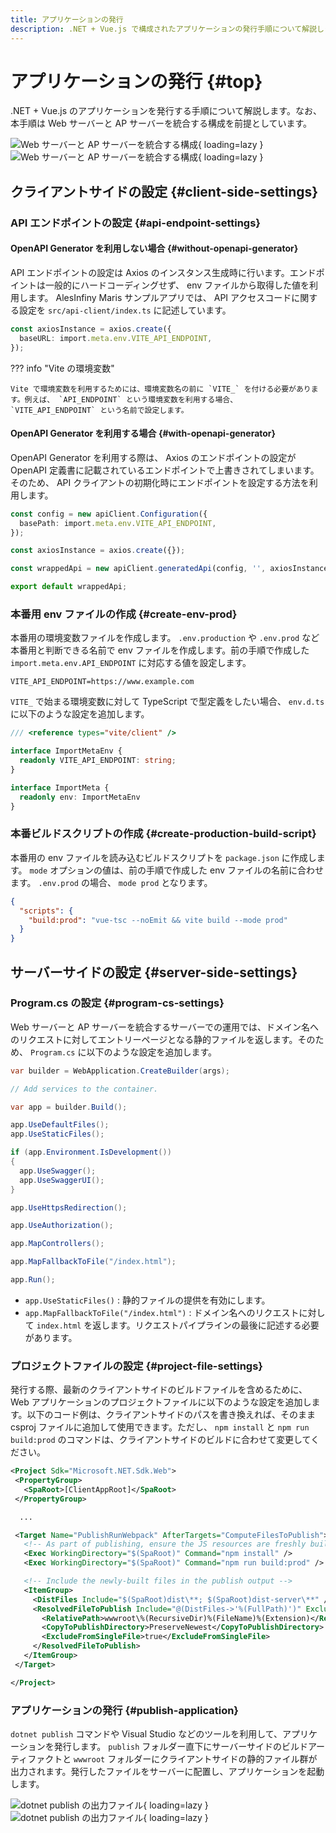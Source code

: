 ```yaml
---
title: アプリケーションの発行
description: .NET + Vue.js で構成されたアプリケーションの発行手順について解説します。
---
```


# アプリケーションの発行 {#top}

.NET + Vue.js のアプリケーションを発行する手順について解説します。なお、本手順は Web サーバーと AP サーバーを統合する構成を前提としています。

![Web サーバーと AP サーバーを統合する構成](../../../images/guidebooks/how-to-develop/publication/integrated-server-constructure-light.png#only-light){ loading=lazy }
![Web サーバーと AP サーバーを統合する構成](../../../images/guidebooks/how-to-develop/publication/integrated-server-constructure-dark.png#only-dark){ loading=lazy }

## クライアントサイドの設定 {#client-side-settings}

### API エンドポイントの設定 {#api-endpoint-settings}

#### OpenAPI Generator を利用しない場合 {#without-openapi-generator}

API エンドポイントの設定は Axios のインスタンス生成時に行います。エンドポイントは一般的にハードコーディングせず、 env ファイルから取得した値を利用します。 AlesInfiny Maris サンプルアプリでは、 API アクセスコードに関する設定を `src/api-client/index.ts` に記述しています。

```typescript title="src/api-client/index.ts"
const axiosInstance = axios.create({
  baseURL: import.meta.env.VITE_API_ENDPOINT,
});
```

??? info "Vite の環境変数"

    Vite で環境変数を利用するためには、環境変数名の前に `VITE_` を付ける必要があります。例えば、 `API_ENDPOINT` という環境変数を利用する場合、 `VITE_API_ENDPOINT` という名前で設定します。

#### OpenAPI Generator を利用する場合 {#with-openapi-generator}

OpenAPI Generator を利用する際は、 Axios のエンドポイントの設定が OpenAPI 定義書に記載されているエンドポイントで上書きされてしまいます。そのため、 API クライアントの初期化時にエンドポイントを設定する方法を利用します。

```typescript title="src/api-client/index.ts"
const config = new apiClient.Configuration({
  basePath: import.meta.env.VITE_API_ENDPOINT,
});

const axiosInstance = axios.create({});

const wrappedApi = new apiClient.generatedApi(config, '', axiosInstance);

export default wrappedApi;
```

### 本番用 env ファイルの作成 {#create-env-prod}

本番用の環境変数ファイルを作成します。 `.env.production` や `.env.prod` など本番用と判断できる名前で env ファイルを作成します。前の手順で作成した `import.meta.env.API_ENDPOINT` に対応する値を設定します。

```env title=".env.prod"
VITE_API_ENDPOINT=https://www.example.com
```

`VITE_` で始まる環境変数に対して TypeScript で型定義をしたい場合、 `env.d.ts` に以下のような設定を追加します。

```typescript title="env.d.ts"
/// <reference types="vite/client" />

interface ImportMetaEnv {
  readonly VITE_API_ENDPOINT: string;
}

interface ImportMeta {
  readonly env: ImportMetaEnv
}
```

### 本番ビルドスクリプトの作成 {#create-production-build-script}

本番用の env ファイルを読み込むビルドスクリプトを `package.json` に作成します。 `mode` オプションの値は、前の手順で作成した env ファイルの名前に合わせます。 `.env.prod` の場合、 `mode prod` となります。

```json title="package.json"
{
  "scripts": {
    "build:prod": "vue-tsc --noEmit && vite build --mode prod"
  }
}
```

## サーバーサイドの設定 {#server-side-settings}

### Program.cs の設定 {#program-cs-settings}

Web サーバーと AP サーバーを統合するサーバーでの運用では、ドメイン名へのリクエストに対してエントリーページとなる静的ファイルを返します。そのため、 `Program.cs` に以下のような設定を追加します。

```csharp title="Program.cs" hl_lines="12 26"
var builder = WebApplication.CreateBuilder(args);

// Add services to the container.

var app = builder.Build();

app.UseDefaultFiles();
app.UseStaticFiles();

if (app.Environment.IsDevelopment())
{
  app.UseSwagger();
  app.UseSwaggerUI();
}

app.UseHttpsRedirection();

app.UseAuthorization();

app.MapControllers();

app.MapFallbackToFile("/index.html");

app.Run();
```

- `app.UseStaticFiles()` : 静的ファイルの提供を有効にします。
- `app.MapFallbackToFile("/index.html")` : ドメイン名へのリクエストに対して `index.html` を返します。リクエストパイプラインの最後に記述する必要があります。

### プロジェクトファイルの設定 {#project-file-settings}

発行する際、最新のクライアントサイドのビルドファイルを含めるために、 Web アプリケーションのプロジェクトファイルに以下のような設定を追加します。以下のコード例は、クライアントサイドのパスを書き換えれば、そのまま csproj ファイルに追加して使用できます。ただし、 `npm install` と `npm run build:prod` のコマンドは、クライアントサイドのビルドに合わせて変更してください。

```xml title="StartUp.csproj"
<Project Sdk="Microsoft.NET.Sdk.Web">
 <PropertyGroup>
   <SpaRoot>[ClientAppRoot]</SpaRoot>
 </PropertyGroup>

  ...

 <Target Name="PublishRunWebpack" AfterTargets="ComputeFilesToPublish">
   <!-- As part of publishing, ensure the JS resources are freshly built in production mode -->
   <Exec WorkingDirectory="$(SpaRoot)" Command="npm install" />
   <Exec WorkingDirectory="$(SpaRoot)" Command="npm run build:prod" />

   <!-- Include the newly-built files in the publish output -->
   <ItemGroup>
     <DistFiles Include="$(SpaRoot)dist\**; $(SpaRoot)dist-server\**" />
     <ResolvedFileToPublish Include="@(DistFiles->'%(FullPath)')" Exclude="@(ResolvedFileToPublish)">
       <RelativePath>wwwroot\%(RecursiveDir)%(FileName)%(Extension)</RelativePath>
       <CopyToPublishDirectory>PreserveNewest</CopyToPublishDirectory>
       <ExcludeFromSingleFile>true</ExcludeFromSingleFile>
     </ResolvedFileToPublish>
   </ItemGroup>
 </Target>

</Project> 
```

### アプリケーションの発行 {#publish-application}

`dotnet publish` コマンドや Visual Studio などのツールを利用して、アプリケーションを発行します。 `publish` フォルダー直下にサーバーサイドのビルドアーティファクトと `wwwroot` フォルダーにクライアントサイドの静的ファイル群が出力されます。発行したファイルをサーバーに配置し、アプリケーションを起動します。

![dotnet publish の出力ファイル](../../../images/guidebooks/how-to-develop/publication/published-folders-light.png#only-light){ loading=lazy }
![dotnet publish の出力ファイル](../../../images/guidebooks/how-to-develop/publication/published-folders-dark.png#only-dark){ loading=lazy }
